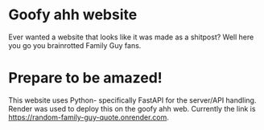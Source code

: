 # Goofy ahh website

Ever wanted a website that looks like it was made as a shitpost? Well here you go you brainrotted Family Guy fans.

# Prepare to be amazed!

This website uses Python- specifically FastAPI for the server/API handling. Render was used to deploy this on the goofy ahh web. Currently the link is https://random-family-guy-quote.onrender.com.
